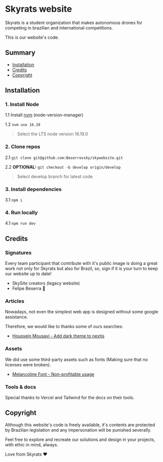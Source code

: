 # Skyrats website

Skyrats is a student organization that makes autonomous drones for competing in brazilian and international competitions.

This is our website's code.

## Summary

- [Installation](#installation)
- [Credits](#credits)
- [Copyright](#copyright)

## Installation

### 1. Install Node
1.1 Install [nvm](https://github.com/nvm-sh/nvm) (node-version-manager)

1.2 `nvm use 16.19`
> Select the LTS node version 16.19.0

### 2. Clone repos
2.1 `git clone git@github.com:Beserrovsky/skywebsite.git`

2.2 **OPTIONAL:** `git checkout -b develop origin/develop`
> Select develop branch for latest code

### 3. Install dependencies
3.1 `npm i`

### 4. Run locally
4.1 `npm run dev`

## Credits

### Signatures

Every team participant that contribute with it's public image is doing a great work not only for Skyrats but also for Brazil, so, sign if it is your turn to keep our website up to date!

- SkySite creators (legacy website)
- Felipe Beserra 🥰️

### Articles

Nowadays, not even the simplest web app is designed without some google assistance.

Therefore, we would like to thanks some of ours searches:

- [Houssein Mousavi - Add dark theme to nextjs](https://javascript.plainenglish.io/how-to-implement-dark-light-themes-in-a-next-js-app-using-context-hook-tailwindcss-336558dd4579)

### Assets

We did use some third-party assets such as fonts (Making sure that no licenses were broken).

- [Melancoline Font - Non-profitable usage](https://www.dafont.com/melancoline.font)

### Tools & docs

Special thanks to Vercel and Tailwind for the docs on their tools.

## Copyright

Although this website's code is freely available, it's contents are protected by Brazilian legislation and any impersonation will be punished severally.

Feel free to explore and recreate our solutions and design in your projects, with ethic in mind, always.

Love from Skyrats ❤️
